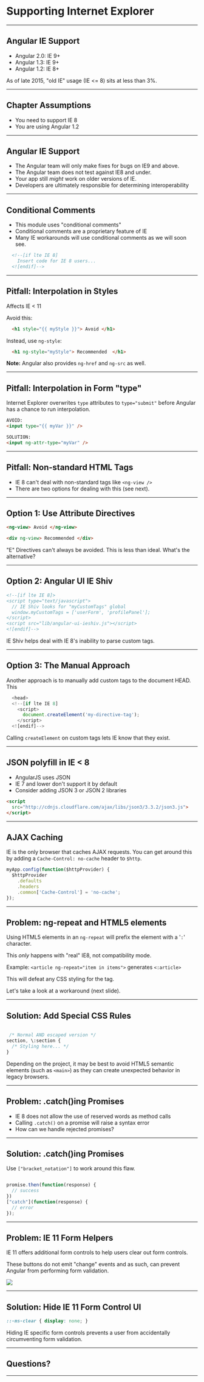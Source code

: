 # Supporting Internet Explorer

---

## Angular IE Support

 * Angular 2.0: IE 9+
 * Angular 1.3: IE 9+
 * Angular 1.2: IE 8+

As of late 2015, "old IE" usage (IE <= 8) sits at less than 3%.

---

## Chapter Assumptions

 * You need to support IE 8
 * You are using Angular 1.2

---

## Angular IE Support

 * The Angular team will only make fixes for bugs on IE9 and above.
 * The Angular team does not test against IE8 and under.
 * Your app still *might* work on older versions of IE.
 * Developers are ultimately responsible for determining interoperability

---

## Conditional Comments

* This module uses "conditional comments"
* Conditional comments are a proprietary feature of IE
* Many IE workarounds will use conditional comments as we will soon see.

```html
  <!--[if lte IE 8]
    Insert code for IE 8 users...
  <![endif]-->
```

---

## Pitfall: Interpolation in Styles

Affects IE < 11

Avoid this:

```html
  <h1 style="{{ myStyle }}"> Avoid </h1>
```

Instead, use `ng-style`:

```html
  <h1 ng-style="myStyle"> Recommended  </h1>
```

**Note:** Angular also provides `ng-href` and `ng-src` as well.

---

## Pitfall: Interpolation in Form "type"

Internet Explorer overwrites `type` attributes to `type="submit"` before Angular has a chance to run interpolation.

```html
AVOID:
<input type="{{ myVar }}" />

```

```html
SOLUTION:
<input ng-attr-type="myVar" />

```

---


## Pitfall: Non-standard HTML Tags

 * IE 8 can't deal with non-standard tags like `<ng-view />`
 * There are two options for dealing with this (see next).

---

## Option 1: Use Attribute Directives

```html
<ng-view> Avoid </ng-view>
```

```html
<div ng-view> Recommended </div>
```

"E" Directives can't always be avoided.
This is less than ideal.
What's the alternative?

---

## Option 2: Angular UI IE Shiv

```html
<!--[if lte IE 8]>
<script type="text/javascript">
  // IE Shiv looks for "myCustomTags" global
  window.myCustomTags = ['userForm', 'profilePanel'];
</script>
<script src="lib/angular-ui-ieshiv.js"></script>
<![endif]-->
```

IE Shiv helps deal with IE 8's inability to parse custom tags.

---

## Option 3: The Manual Approach

Another approach is to manually add custom tags to the document HEAD. This

```javascript
  <head>
  <!--[if lte IE 8]
    <script>
      document.createElement('my-directive-tag');
    </script>
  <![endif]-->
```

Calling `createElement` on custom tags lets IE know that they exist.

---

## JSON polyfill in IE < 8

 * AngularJS uses JSON
 * IE 7 and lower don't support it by default
 * Consider adding JSON 3 or JSON 2 libraries

```html
<script
  src="http://cdnjs.cloudflare.com/ajax/libs/json3/3.3.2/json3.js">
</script>
```

---

## AJAX Caching

IE is the only browser that caches AJAX requests.
You can get around this by adding a `Cache-Control: no-cache` header to `$http`.

```javascript
myApp.config(function($httpProvider) {
  $httpProvider
    .defaults
    .headers
    .common['Cache-Control'] = 'no-cache';
});
```

---

## Problem: ng-repeat and HTML5 elements

Using HTML5 elements in an `ng-repeat` will prefix the element with a '`:`' character.

This *only* happens with "real" IE8, not compatibility mode.

Example: `<article ng-repeat="item in items">` generates `<:article>`

This will defeat any CSS styling for the tag.

Let's take a look at a workaround (next slide).

---

## Solution: Add Special CSS Rules

```css

 /* Normal AND escaped version */
section, \:section {
  /* Styling here... */
}

```

Depending on the project, it may be best to avoid HTML5 semantic elements (such as `<main>`) as they can create unexpected behavior in legacy browsers.

---

## Problem: .catch()ing Promises

 * IE 8 does not allow the use of reserved words as method calls
 * Calling `.catch()` on a promise will raise a syntax error
 * How can we handle rejected promises?

---

## Solution: .catch()ing Promises

Use `["bracket_notation"]` to work around this flaw.

```javascript

promise.then(function(response) {
  // success
})
["catch"](function(response) {
  // error
});

```

---

## Problem: IE 11 Form Helpers

IE 11 offers additional form controls to help users clear out form controls.

These buttons do not emit "change" events and as such, can prevent Angular from performing form validation.

![](manuscript/images/ie_11_form_helpers.png)

---

## Solution: Hide IE 11 Form Control UI

```css
::-ms-clear { display: none; }
```

Hiding IE specific form controls prevents a user from accidentally circumventing form validation.

---

## Questions?

---
